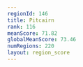 ```yaml
---
regionId: 146
title: Pitcairn
rank: 116
meanScore: 71.82
globalMeanScore: 73.46
numRegions: 220
layout: region_score
---
```

